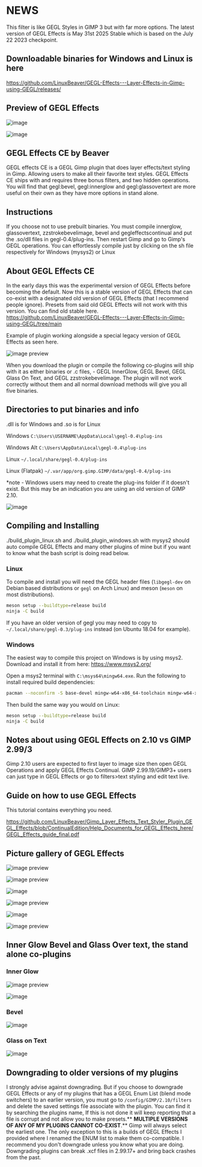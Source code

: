 # NEWS 

This filter is like GEGL Styles in GIMP 3 but with far more options. The latest version of GEGL Effects is May 31st 2025 Stable which is based on the July 22 2023 checkpoint. 

## Downloadable binaries for Windows and Linux is here 
https://github.com/LinuxBeaver/GEGL-Effects---Layer-Effects-in-Gimp-using-GEGL/releases/

## Preview of GEGL Effects
![image](https://github.com/LinuxBeaver/Gimp_Layer_Effects_Text_Styler_Plugin_GEGL_Effects/assets/78667207/034f250e-fda5-4e65-95be-27bf94801a36)

![image](https://github.com/LinuxBeaver/GEGL-Effects---Layer-Effects-in-Gimp-using-GEGL/assets/78667207/c6874a65-d761-4994-96a4-2e46b996b07a)


## GEGL Effects CE by Beaver

GEGL effects CE is a GEGL Gimp plugin that does layer effects/text styling in Gimp. Allowing users to make all their favorite text styles. GEGL Effects CE ships with and requires three bonus filters, and two hidden operations. You will find that gegl:bevel, gegl:innerglow and gegl:glassovertext are more useful on their own as they have more options in stand alone. 

## Instructions 

If you choose not to use prebuilt binaries. You must compile innerglow, glassovertext, zzstrokebevelimage,  bevel and gegleffectscontinual and put the .so/dll files in gegl-0.4/plug-ins. Then restart Gimp and go to Gimp's GEGL operations. You can effortlessly compile just by clicking on the sh file respectively for Windows (mysys2) or Linux


## About GEGL Effects CE

In the early days this was the experimental version of GEGL Effects before becoming the default. Now this is a stable version of GEGL Effects that can co-exist with a designated old version of GEGL Effects (that I recommend people ignore). Presets from said old GEGL Effects will not work with this version. You can find old stable here. https://github.com/LinuxBeaver/GEGL-Effects---Layer-Effects-in-Gimp-using-GEGL/tree/main

Example of plugin working alongside a special legacy version of GEGL Effects as seen here.

![image preview](coexisting_plugins.jpg  )


When you download the plugin or compile the following co-plugins will ship with it as either binaries or .c files, - GEGL InnerGlow, GEGL Bevel, GEGL Glass On Text, and GEGL zzstrokebevelimage. The plugin will not work correctly without them and all normal download methods will give you all five binaries. 

## Directories to put binaries and info

.dll is for Windows and .so is for Linux

Windows `C:\Users\USERNAME\AppData\Local\gegl-0.4\plug-ins`

Windows Alt `C:\Users\AppData\Local\gegl-0.4\plug-ins`

Linux `~/.local/share/gegl-0.4/plug-ins`

Linux (Flatpak) `~/.var/app/org.gimp.GIMP/data/gegl-0.4/plug-ins`

*note - Windows users may need to create the plug-ins folder if it doesn't exist. But this may be an indication you are using an old version of GIMP 2.10.

![image](https://github.com/LinuxBeaver/GEGL-Effects---Layer-Effects-in-Gimp-using-GEGL/assets/78667207/c1803c39-c55c-4c5c-8084-fcb01f29adf2)

## Compiling and Installing

./build_plugin_linux.sh and ./build_plugin_windows.sh with mysys2 should auto compile GEGL Effects and many other plugins of mine but if you want to know what the bash script is doing read below. 

### Linux

To compile and install you will need the GEGL header files (`libgegl-dev` on
Debian based distributions or `gegl` on Arch Linux) and meson (`meson` on
most distributions).

```bash
meson setup --buildtype=release build
ninja -C build

```

If you have an older version of gegl you may need to copy to `~/.local/share/gegl-0.3/plug-ins`
instead (on Ubuntu 18.04 for example).

### Windows

The easiest way to compile this project on Windows is by using msys2.  Download
and install it from here: https://www.msys2.org/

Open a msys2 terminal with `C:\msys64\mingw64.exe`.  Run the following to
install required build dependencies:

```bash
pacman --noconfirm -S base-devel mingw-w64-x86_64-toolchain mingw-w64-x86_64-meson mingw-w64-x86_64-gegl
```

Then build the same way you would on Linux:

```bash
meson setup --buildtype=release build
ninja -C build
```

## Notes about using GEGL Effects on 2.10 vs GIMP 2.99/3

Gimp 2.10 users are expected to first layer to image size then open GEGL Operations and apply GEGL Effects Continual. GIMP 2.99.19/GIMP3+ users can just type in GEGL Effects or go to filters>text styling and edit text live.

## Guide on how to use GEGL Effects

This tutorial contains everything you need.

https://github.com/LinuxBeaver/Gimp_Layer_Effects_Text_Styler_Plugin_GEGL_Effects/blob/ContinualEdition/Help_Documents_for_GEGL_Effects_here/GEGL_Effects_guide_final.pdf 

## Picture gallery of GEGL Effects 

![image preview](/Image_previews/changes_GEGL_Effects_continual.png  )

![image preview](/Image_previews/changes_continual_color_dodge_bevel.png   )

![image](https://github.com/LinuxBeaver/GEGL-Effects---Layer-Effects-in-Gimp-using-GEGL/assets/78667207/095a8919-05e7-4453-95ed-647e885a1997)

![image preview](/Image_previews/continual_pink.png    )

![image](https://github.com/LinuxBeaver/GEGL-Effects---Layer-Effects-in-Gimp-using-GEGL/assets/78667207/69cacb6a-04e5-4539-b245-1b99857a4403)

![image preview](/Image_previews/flatpak2.png    )


## Inner Glow Bevel and Glass Over text, the stand alone co-plugins

### Inner Glow
![image preview](/Image_previews/inner_glow.png    )

![image](https://github.com/LinuxBeaver/Gimp_Layer_Effects_Text_Styler_Plugin_GEGL_Effects/assets/78667207/ee3949f1-382e-4a28-8da4-e31bb82d5f77)

### Bevel
![image](https://github.com/LinuxBeaver/GEGL-Effects---Layer-Effects-in-Gimp-using-GEGL/assets/78667207/b8db02a5-8e4c-4c5e-8068-1c4be09f9209)

### Glass on Text
![image](https://github.com/LinuxBeaver/GEGL-Effects---Layer-Effects-in-Gimp-using-GEGL/assets/78667207/ddb15664-2e4a-4b3a-a5ff-e27d78899e74)


## Downgrading to older versions of my plugins

I strongly advise against downgrading. But if you choose to downgrade GEGL Effects or any of my plugins that has a GEGL Enum List (blend mode switchers) to an earlier version, you must go to `/config/GIMP/2.10/filters` and delete the
saved settings file associate with the plugin. You can find it by searching the plugins name,  If this is not done it will keep reporting that a file is corrupt and not allow you to make
presets.** **MULTIPLE VERSIONS OF ANY OF MY PLUGINS CANNOT CO-EXIST**.** Gimp will always select the earliest one.  The only exception to this is a builds of GEGL Effects I provided where I renamed the ENUM list to make them co-compatible. I recommend you don't downgrade unless you know what you are doing. Downgrading plugins can break .xcf files in 2.99.17+ and bring back crashes from the past.


